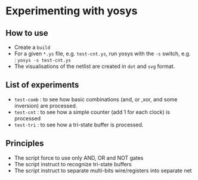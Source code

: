 # Experimenting with yosys

## How to use

* Create a `build`
* For a given `*.ys` file, e.g. `test-cnt.ys`, run yosys with the `-s` switch, e.g. : `yosys -s test-cnt.ys`
* The visualisations of the netlist are created in `dot` and `svg` format.

## List of experiments

* `test-comb` : to see how basic combinations (and, or ,xor, and some inversion) are processed.
* `test-cnt` : to see how a simple counter (add 1 for each clock) is processed
* `test-tri` : to see how a tri-state buffer is processed.

## Principles

* The script force to use only AND, OR and NOT gates
* The script instruct to recognize tri-state buffers
* The script instruct to separate multi-bits wire/registers into separate net